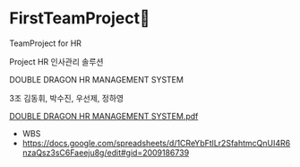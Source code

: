 # FirstTeamProject💙
TeamProject for HR 

Project
HR 인사관리 솔루션

DOUBLE DRAGON
HR MANAGEMENT SYSTEM

3조 김동휘, 박수진, 우선제, 정하영

[DOUBLE DRAGON HR MANAGEMENT SYSTEM.pdf](https://github.com/haazzero/FirstTeamProject/files/11765807/DOUBLE.DRAGON.HR.MANAGEMENT.SYSTEM.pdf)

- WBS
- https://docs.google.com/spreadsheets/d/1CReYbFtlLr2SfahtmcQnUI4R6nzaQsz3sC6Faeeju8g/edit#gid=2009186739

